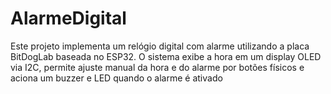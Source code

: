 # AlarmeDigital
Este projeto implementa um relógio digital com alarme utilizando a placa BitDogLab baseada no ESP32. O sistema exibe a hora em um display OLED via I2C, permite ajuste manual da hora e do alarme por botões físicos e aciona um buzzer e LED quando o alarme é ativado
